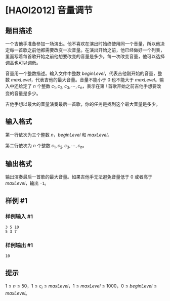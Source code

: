 # [HAOI2012] 音量调节

## 题目描述

一个吉他手准备参加一场演出。他不喜欢在演出时始终使用同一个音量，所以他决定每一首歌之前他都需要改变一次音量。在演出开始之前，他已经做好一个列表，里面写着每首歌开始之前他想要改变的音量是多少。每一次改变音量，他可以选择调高也可以调低。

音量用一个整数描述。输入文件中整数 $beginLevel$，代表吉他刚开始的音量，整数 $maxLevel$，代表吉他的最大音量。音量不能小于 $0$ 也不能大于 $maxLevel$。输入中还给定了 $n$ 个整数 $c_1,c_2,c_3,\cdots,c_n$，表示在第 $i$ 首歌开始之前吉他手想要改变的音量是多少。

吉他手想以最大的音量演奏最后一首歌，你的任务是找到这个最大音量是多少。

## 输入格式

第一行依次为三个整数 $n$，$beginLevel$ 和 $maxLevel$。

第二行依次为 $n$ 个整数 $c_1,c_2,c_3,\cdots,c_n$。

## 输出格式

输出演奏最后一首歌的最大音量。如果吉他手无法避免音量低于 $0$ 或者高于 $maxLevel$，输出 `-1`。

## 样例 #1

### 样例输入 #1
```
3 5 10
5 3 7
```

### 样例输出 #1

```
10
```

## 提示

$1\le n\le 50$，$1\le c_i\le maxLevel$，$1\le maxLevel\le 1000$，$0\le beginLevel\le maxLevel$。
